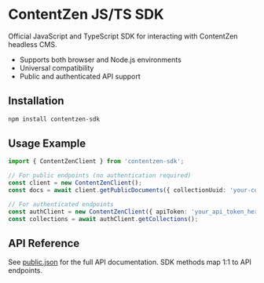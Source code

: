 # ContentZen JS/TS SDK

Official JavaScript and TypeScript SDK for interacting with ContentZen headless CMS.

- Supports both browser and Node.js environments
- Universal compatibility
- Public and authenticated API support

## Installation

```bash
npm install contentzen-sdk
```

## Usage Example

```typescript
import { ContentZenClient } from 'contentzen-sdk';

// For public endpoints (no authentication required)
const client = new ContentZenClient();
const docs = await client.getPublicDocuments({ collectionUuid: 'your-collection-uuid' });

// For authenticated endpoints
const authClient = new ContentZenClient({ apiToken: 'your_api_token_here' });
const collections = await authClient.getCollections();
```

## API Reference

See [public.json](./public.json) for the full API documentation. SDK methods map 1:1 to API endpoints.